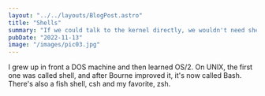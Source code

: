 ```yaml
---
layout: "../../layouts/BlogPost.astro"
title: "Shells"
summary: "If we could talk to the kernel directly, we wouldn't need shells."
pubDate: "2022-11-13"
image: "/images/pic03.jpg"
---
```


I grew up in front a DOS machine and then learned OS/2.  On UNIX, the first one was called shell, and after Bourne improved it, it's now called Bash. There's also a fish shell, csh and my favorite, zsh. 
